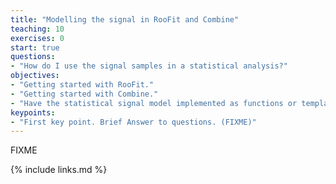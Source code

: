 ```yaml
---
title: "Modelling the signal in RooFit and Combine"
teaching: 10
exercises: 0
start: true
questions:
- "How do I use the signal samples in a statistical analysis?"
objectives:
- "Getting started with RooFit."
- "Getting started with Combine."
- "Have the statistical signal model implemented as functions or templates."
keypoints:
- "First key point. Brief Answer to questions. (FIXME)"
---
```

FIXME

{% include links.md %}

